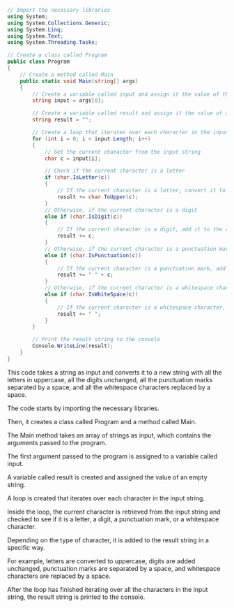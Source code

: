 ```c#
// Import the necessary libraries
using System;
using System.Collections.Generic;
using System.Linq;
using System.Text;
using System.Threading.Tasks;

// Create a class called Program
public class Program
{
    // Create a method called Main
    public static void Main(string[] args)
    {
        // Create a variable called input and assign it the value of the first argument passed to the program
        string input = args[0];

        // Create a variable called result and assign it the value of an empty string
        string result = "";

        // Create a loop that iterates over each character in the input string
        for (int i = 0; i < input.Length; i++)
        {
            // Get the current character from the input string
            char c = input[i];

            // Check if the current character is a letter
            if (char.IsLetter(c))
            {
                // If the current character is a letter, convert it to uppercase and add it to the result string
                result += char.ToUpper(c);
            }
            // Otherwise, if the current character is a digit
            else if (char.IsDigit(c))
            {
                // If the current character is a digit, add it to the result string
                result += c;
            }
            // Otherwise, if the current character is a punctuation mark
            else if (char.IsPunctuation(c))
            {
                // If the current character is a punctuation mark, add a space to the result string and then add the punctuation mark to the result string
                result += " " + c;
            }
            // Otherwise, if the current character is a whitespace character
            else if (char.IsWhiteSpace(c))
            {
                // If the current character is a whitespace character, add a space to the result string
                result += " ";
            }
        }

        // Print the result string to the console
        Console.WriteLine(result);
    }
}
```

This code takes a string as input and converts it to a new string with all the letters in uppercase, all the digits unchanged, all the punctuation marks separated by a space, and all the whitespace characters replaced by a space.

The code starts by importing the necessary libraries.

Then, it creates a class called Program and a method called Main.

The Main method takes an array of strings as input, which contains the arguments passed to the program.

The first argument passed to the program is assigned to a variable called input.

A variable called result is created and assigned the value of an empty string.

A loop is created that iterates over each character in the input string.

Inside the loop, the current character is retrieved from the input string and checked to see if it is a letter, a digit, a punctuation mark, or a whitespace character.

Depending on the type of character, it is added to the result string in a specific way.

For example, letters are converted to uppercase, digits are added unchanged, punctuation marks are separated by a space, and whitespace characters are replaced by a space.

After the loop has finished iterating over all the characters in the input string, the result string is printed to the console.